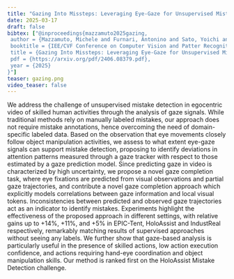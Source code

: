 ```yaml
---
title: "Gazing Into Missteps: Leveraging Eye-Gaze for Unsupervised Mistake Detection in Egocentric Videos of Skilled Human Activities"
date: 2025-03-17
draft: false
bibtex: ["@inproceedings{mazzamuto2025gazing,
 author = {Mazzamuto, Michele and Furnari, Antonino and Sato, Yoichi and Farinella, Giovanni Maria},
 booktitle = {IEE/CVF Conference on Computer Vision and Patter Recognition},
 title = {Gazing Into Missteps: Leveraging Eye-Gaze for Unsupervised Mistake Detection in Egocentric Videos of Skilled Human Activities},
 pdf = {https://arxiv.org/pdf/2406.08379.pdf},
 year = {2025}
}"]
teaser: gazing.png
video_teaser: false
---
```


We address the challenge of unsupervised mistake detection in egocentric video of skilled human activities through the analysis of gaze signals. While traditional methods rely on manually labeled mistakes, our approach does not require mistake annotations, hence overcoming the need of domain-specific labeled data. Based on the observation that eye movements closely follow object manipulation activities, we assess to what extent eye-gaze signals can support mistake detection, proposing to identify deviations in attention patterns measured through a gaze tracker with respect to those estimated by a gaze prediction model. Since predicting gaze in video is characterized by high uncertainty, we propose a novel gaze completion task, where eye fixations are predicted from visual observations and partial gaze trajectories, and contribute a novel gaze completion approach which explicitly models correlations between gaze information and local visual tokens. Inconsistencies between predicted and observed gaze trajectories act as an indicator to identify mistakes. Experiments highlight the effectiveness of the proposed approach in different settings, with relative gains up to +14%, +11%, and +5% in EPIC-Tent, HoloAssist and IndustReal respectively, remarkably matching results of supervised approaches without seeing any labels. We further show that gaze-based analysis is particularly useful in the presence of skilled actions, low action execution confidence, and actions requiring hand-eye coordination and object manipulation skills. Our method is ranked first on the HoloAssist Mistake Detection challenge.